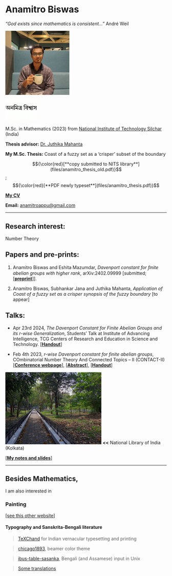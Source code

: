 # Anamitro Biswas

*“God exists since mathematics is consistent...”* André Weil

<img src="picture.jpg" alt="drawing" width="200"/><br><img src="name3.jpg" alt="drawing" width="100"/>

M.Sc. in Mathematics (2023) from [National Institute of Technology Silchar](http://maths.nits.ac.in/) (India)

**Thesis advisor:** [Dr. Juthika Mahanta](http://maths.nits.ac.in/juthika/)

**My M.Sc. Thesis:** Coast of a fuzzy set as a ‘crisper’ subset of the boundary

$${\color{red}[**copy submitted to NITS library**](files/anamitro_thesis_old.pdf)}$$; $${\color{red}[**PDF newly typeset**](files/anamitro_thesis.pdf)}$$

[**My CV**](files/anamitro_cv.pdf)

**Email:** anamitroappu@gmail.com

____________________
## Research interest:
Number Theory


## Papers and pre-prints:

1. Anamitro Biswas and Eshita Mazumdar, _Davenport constant for ﬁnite abelian groups with higher rank_, arXiv:2402.09999 [submitted; [[**preprint**]](https://arxiv.org/abs/2402.09999)].

2. Anamitro Biswas, Subhankar Jana and Juthika Mahanta, _Application of Coast of a fuzzy set as a crisper synopsis of the fuzzy boundary_ [to appear]


## Talks:

- Apr 23rd 2024, *The Davenport Constant for Finite Abelian Groups and its r-wise Generalization*, Students’ Talk at Institute of Advancing Intelligence, TCG Centers of Research and Education in Science and Technology. [[**Handout**]](files/talks/crest_anamitro_davenport_r.pdf)

- Feb 4th 2023, *r-wise Davenport constant for finite abelian groups*, COmbinatorial Number Theory And Connected Topics – II (CONTACT-II) [[**Conference webpage**]](https://sites.google.com/view/contact-ii/home), [[**Abstract**]](files/talks/contact-ii/Title_Abstract_CONTACT_II.pdf), [[**Handout**]](files/talks/contact-ii/r-wise_DC_for_finite_abelian_groups_anamitro_biswas_ppt.pdf) 

<img src="library.jpg" alt="drawing" width="300"/> **<<** National Library of India (Kolkata)

[[**My notes and slides**]](https://anamitro.github.io/notes)
______________________
## Besides Mathematics,
I am also interested in

### Painting
[[see this other website]](https://sites.google.com/view/ani-paint)

#### Typography and Sanskrita-Bengali literature

> [TeXChand](https://sites.google.com/view/texchand) for Indian vernacular typesetting and printing

> [chicago1893](https://anamitro.github.io/beamercolortheme-chicago1893), beamer color theme

> [ibus-table-sasanka](https://anamitro.github.io/ibus-table-sasankadeva), Bengali (and Assamese) input in Unix

> [Some translations](https://anamitro.github.io/writing)

